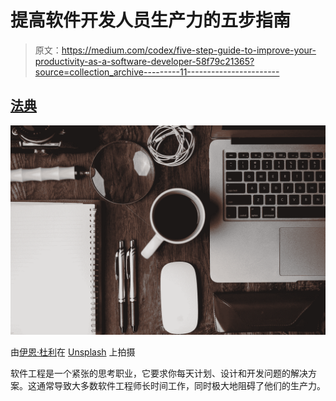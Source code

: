 # 提高软件开发人员生产力的五步指南

> 原文：<https://medium.com/codex/five-step-guide-to-improve-your-productivity-as-a-software-developer-58f79c21365?source=collection_archive---------11----------------------->

## [法典](http://medium.com/codex)

![](img/30e9612857d105682b9b848b112bab9e.png)

由[伊恩·杜利](https://unsplash.com/@sadswim?utm_source=medium&utm_medium=referral)在 [Unsplash](https://unsplash.com?utm_source=medium&utm_medium=referral) 上拍摄

软件工程是一个紧张的思考职业，它要求你每天计划、设计和开发问题的解决方案。这通常导致大多数软件工程师长时间工作，同时极大地阻碍了他们的生产力。
